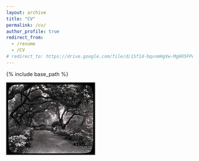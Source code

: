 ```yaml
---
layout: archive
title: "CV"
permalink: /cv/
author_profile: true
redirect_from:
  - /resume
  - /CV
# redirect_to: https://drive.google.com/file/d/1Sf1d-bqvnmHgVw-Mg6R5FPeQY7dA6Bs0/view?usp=sharing
---
```



{% include base_path %}

![cv](3953273590_704e3899d5_m.jpg)

<!-- Education
======
* B.S. in Computer Science: Data Science Option, University of Washington, 2023
* M.S. in Computer Science, University of Washington, 2014 (expected) -->
<!-- * Ph.D in Version Control Theory, GitHub University, 2018 (expected) -->

<!-- Research Experience
======
* Summer 2015: Research Assistant
  * Github University
  * Duties included: Tagging issues
  * Supervisor: Professor Git

* Fall 2015: Research Assistant
  * Github University
  * Duties included: Merging pull requests
  * Supervisor: Professor Hub
  
Skills
======
* Skill 1
* Skill 2
  * Sub-skill 2.1
  * Sub-skill 2.2
  * Sub-skill 2.3
* Skill 3

Publications
======
  <ul>{% for post in site.publications %}
    {% include archive-single-cv.html %}
  {% endfor %}</ul>
  
Talks
======
  <ul>{% for post in site.talks %}
    {% include archive-single-talk-cv.html %}
  {% endfor %}</ul>
  
Teaching
======
  <ul>{% for post in site.teaching %}
    {% include archive-single-cv.html %}
  {% endfor %}</ul>
  
Service and leadership
======
* Currently signed in to 43 different slack teams -->
